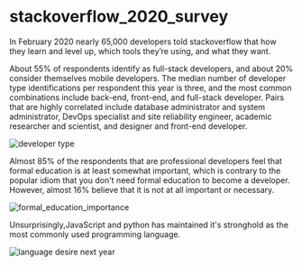 # stackoverflow_2020_survey
In February 2020 nearly 65,000 developers told stackoverflow that how they learn and level up, which tools they’re using, and what they want.

About 55% of respondents identify as full-stack developers, and about 20% consider themselves mobile developers. The median number of developer type identifications per respondent this year is three, and the most common combinations include back-end, front-end, and full-stack developer. Pairs that are highly correlated include database administrator and system administrator, DevOps specialist and site reliability engineer, academic researcher and scientist, and designer and front-end developer.

![developer type](https://user-images.githubusercontent.com/62977819/99796688-eb022b80-2b53-11eb-9d2b-85ec9cdda934.JPG)

Almost 85% of the respondents that are professional developers feel that formal education is at least somewhat important, which is contrary to the popular idiom that you don't need formal education to become a developer. However, almost 16% believe that it is not at all important or necessary.

![formal_education_importance](https://user-images.githubusercontent.com/62977819/99796691-eccbef00-2b53-11eb-8d93-bbc8c218303a.JPG)

Unsurprisingly,JavaScript and python has maintained it's stronghold as the most commonly used programming language.

![language desire next year](https://user-images.githubusercontent.com/62977819/99796783-19800680-2b54-11eb-99a6-86c94eb198d4.JPG)

